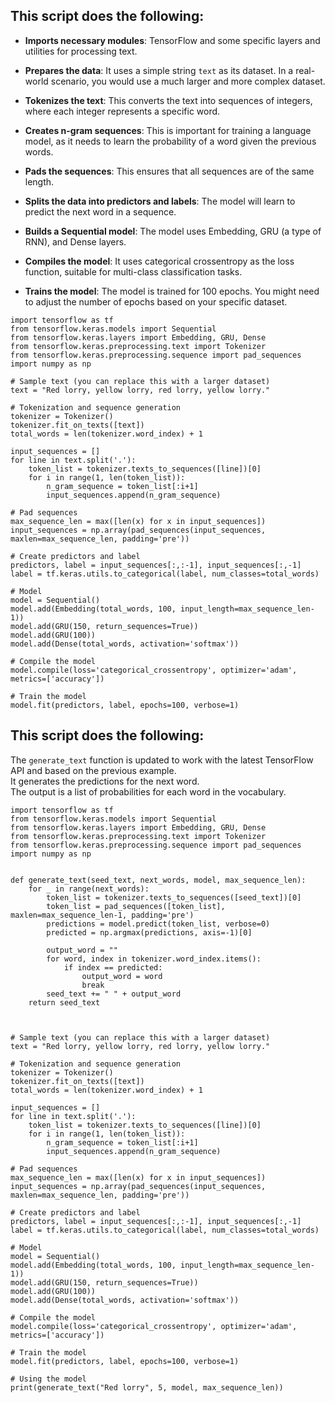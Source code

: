 ## This script does the following:

- **Imports necessary modules**: TensorFlow and some specific layers and utilities for processing text.

- **Prepares the data**: It uses a simple string `text` as its dataset. In a real-world scenario, you would use a much larger and more complex dataset.

- **Tokenizes the text**: This converts the text into sequences of integers, where each integer represents a specific word.

- **Creates n-gram sequences**: This is important for training a language model, as it needs to learn the probability of a word given the previous words.

- **Pads the sequences**: This ensures that all sequences are of the same length.

- **Splits the data into predictors and labels**: The model will learn to predict the next word in a sequence.

- **Builds a Sequential model**: The model uses Embedding, GRU (a type of RNN), and Dense layers.

- **Compiles the model**: It uses categorical crossentropy as the loss function, suitable for multi-class classification tasks.

- **Trains the model**: The model is trained for 100 epochs. You might need to adjust the number of epochs based on your specific dataset.

```
import tensorflow as tf
from tensorflow.keras.models import Sequential
from tensorflow.keras.layers import Embedding, GRU, Dense
from tensorflow.keras.preprocessing.text import Tokenizer
from tensorflow.keras.preprocessing.sequence import pad_sequences
import numpy as np

# Sample text (you can replace this with a larger dataset)
text = "Red lorry, yellow lorry, red lorry, yellow lorry."

# Tokenization and sequence generation
tokenizer = Tokenizer()
tokenizer.fit_on_texts([text])
total_words = len(tokenizer.word_index) + 1

input_sequences = []
for line in text.split('.'):
    token_list = tokenizer.texts_to_sequences([line])[0]
    for i in range(1, len(token_list)):
        n_gram_sequence = token_list[:i+1]
        input_sequences.append(n_gram_sequence)

# Pad sequences
max_sequence_len = max([len(x) for x in input_sequences])
input_sequences = np.array(pad_sequences(input_sequences, maxlen=max_sequence_len, padding='pre'))

# Create predictors and label
predictors, label = input_sequences[:,:-1], input_sequences[:,-1]
label = tf.keras.utils.to_categorical(label, num_classes=total_words)

# Model
model = Sequential()
model.add(Embedding(total_words, 100, input_length=max_sequence_len-1))
model.add(GRU(150, return_sequences=True))
model.add(GRU(100))
model.add(Dense(total_words, activation='softmax'))

# Compile the model
model.compile(loss='categorical_crossentropy', optimizer='adam', metrics=['accuracy'])

# Train the model
model.fit(predictors, label, epochs=100, verbose=1)
```
## This script does the following:
The `generate_text` function is updated to work with the latest TensorFlow API and based on the previous example.<br>
It generates the predictions for the next word.<br>
The output is a list of probabilities for each word in the vocabulary.
```
import tensorflow as tf
from tensorflow.keras.models import Sequential
from tensorflow.keras.layers import Embedding, GRU, Dense
from tensorflow.keras.preprocessing.text import Tokenizer
from tensorflow.keras.preprocessing.sequence import pad_sequences
import numpy as np


def generate_text(seed_text, next_words, model, max_sequence_len):
    for _ in range(next_words):
        token_list = tokenizer.texts_to_sequences([seed_text])[0]
        token_list = pad_sequences([token_list], maxlen=max_sequence_len-1, padding='pre')
        predictions = model.predict(token_list, verbose=0)
        predicted = np.argmax(predictions, axis=-1)[0]
        
        output_word = ""
        for word, index in tokenizer.word_index.items():
            if index == predicted:
                output_word = word
                break
        seed_text += " " + output_word
    return seed_text



# Sample text (you can replace this with a larger dataset)
text = "Red lorry, yellow lorry, red lorry, yellow lorry."

# Tokenization and sequence generation
tokenizer = Tokenizer()
tokenizer.fit_on_texts([text])
total_words = len(tokenizer.word_index) + 1

input_sequences = []
for line in text.split('.'):
    token_list = tokenizer.texts_to_sequences([line])[0]
    for i in range(1, len(token_list)):
        n_gram_sequence = token_list[:i+1]
        input_sequences.append(n_gram_sequence)

# Pad sequences
max_sequence_len = max([len(x) for x in input_sequences])
input_sequences = np.array(pad_sequences(input_sequences, maxlen=max_sequence_len, padding='pre'))

# Create predictors and label
predictors, label = input_sequences[:,:-1], input_sequences[:,-1]
label = tf.keras.utils.to_categorical(label, num_classes=total_words)

# Model
model = Sequential()
model.add(Embedding(total_words, 100, input_length=max_sequence_len-1))
model.add(GRU(150, return_sequences=True))
model.add(GRU(100))
model.add(Dense(total_words, activation='softmax'))

# Compile the model
model.compile(loss='categorical_crossentropy', optimizer='adam', metrics=['accuracy'])

# Train the model
model.fit(predictors, label, epochs=100, verbose=1)

# Using the model
print(generate_text("Red lorry", 5, model, max_sequence_len))
```
